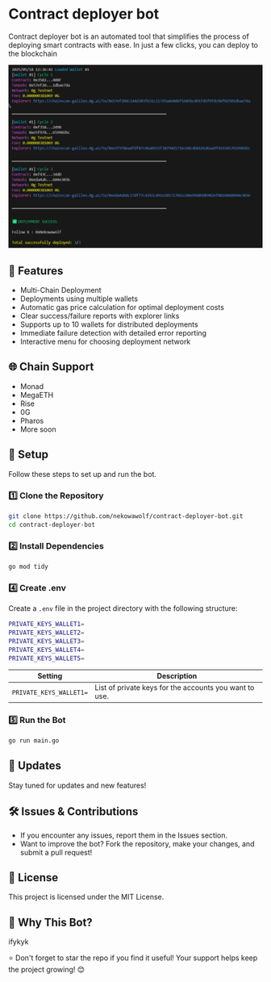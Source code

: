 # Contract deployer bot

Contract deployer bot is an automated tool that simplifies the process of deploying smart contracts with ease. In just a few clicks, you can deploy to the blockchain

![bot dashboard](img/img2.png)

## 🚀 Features

- Multi-Chain Deployment
- Deployments using multiple wallets
- Automatic gas price calculation for optimal deployment costs
- Clear success/failure reports with explorer links
- Supports up to 10 wallets for distributed deployments
- Immediate failure detection with detailed error reporting
- Interactive menu for choosing deployment network

## 🌐 Chain Support

- Monad
- MegaETH
- Rise
- 0G
- Pharos
- More soon

## 📌 Setup

Follow these steps to set up and run the bot.

### 1️⃣ Clone the Repository

```bash
git clone https://github.com/nekowawolf/contract-deployer-bot.git
cd contract-deployer-bot
```

### 2️⃣ Install Dependencies

```bash
go mod tidy
```

### 4️⃣ Create .env

Create a `.env` file in the project directory with the following structure:

```bash
PRIVATE_KEYS_WALLET1=
PRIVATE_KEYS_WALLET2=
PRIVATE_KEYS_WALLET3=
PRIVATE_KEYS_WALLET4=
PRIVATE_KEYS_WALLET5=
```

| **Setting**           | **Description**                                                                 |
|------------------------|---------------------------------------------------------------------------------|
| `PRIVATE_KEYS_WALLET1=`         | List of private keys for the accounts you want to use.                          |

### 5️⃣ Run the Bot

```bash
go run main.go
```

## 🔄 Updates

Stay tuned for updates and new features!

## 🛠 Issues & Contributions

- If you encounter any issues, report them in the Issues section.
- Want to improve the bot? Fork the repository, make your changes, and submit a pull request!

## 📜 License

This project is licensed under the MIT License.

## 🤔 Why This Bot?

ifykyk

⭐ Don't forget to star the repo if you find it useful! Your support helps keep the project growing! 😊
